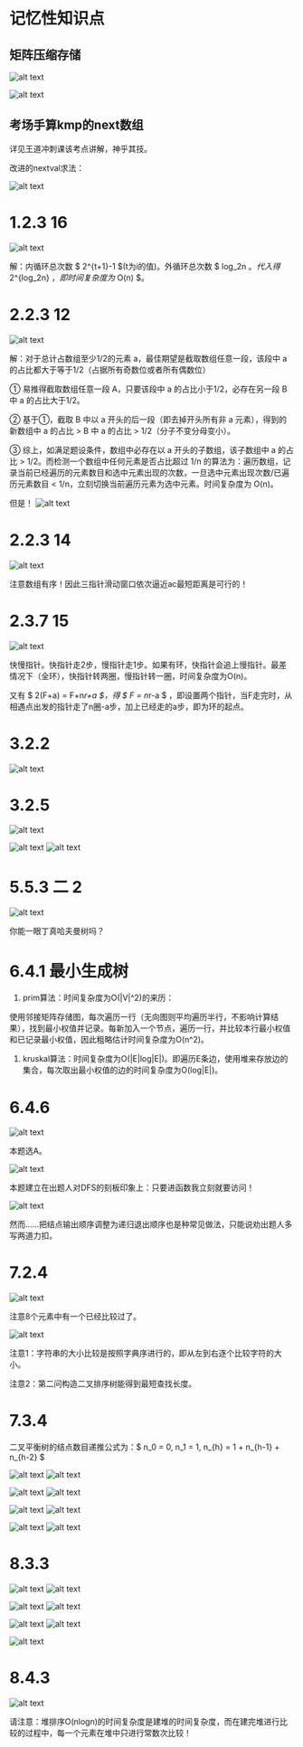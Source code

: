 # 记忆性知识点

## 矩阵压缩存储 

![alt text](images/image-32.png)

![alt text](images/image-33.png)

## 考场手算kmp的next数组

详见王道冲刺课该考点讲解，神乎其技。

改进的nextval求法：

![alt text](images/image-34.png)


# 1.2.3 16
![alt text](images/image.png)

解：内循环总次数 $ 2^{t+1}-1 $(t为i的值)。外循环总次数 $ log_2n $。代入得$ 2^{log_2n} $，即时间复杂度为$ O(n) $。

# 2.2.3 12
![alt text](images/image-2.png)

解：对于总计占数组至少1/2的元素 a，最佳期望是截取数组任意一段，该段中 a 的占比都大于等于1/2（占据所有奇数位或者所有偶数位）

① 易推得截取数组任意一段 A，只要该段中 a 的占比小于1/2，必存在另一段 B 中 a 的占比大于1/2。

② 基于①，截取 B 中以 a 开头的后一段（即去掉开头所有非 a 元素），得到的新数组中 a 的占比 > B 中 a 的占比 > 1/2（分子不变分母变小）。

③ 综上，如满足题设条件，数组中必存在以 a 开头的子数组，该子数组中 a 的占比 > 1/2。而检测一个数组中任何元素是否占比超过 1/n 的算法为：遍历数组，记录当前已经遍历的元素数目和选中元素出现的次数，一旦选中元素出现次数/已遍历元素数目 < 1/n，立刻切换当前遍历元素为选中元素。时间复杂度为 O(n)。

但是！
![alt text](images/image-3.png)

# 2.2.3 14
![alt text](images/image-4.png)

注意数组有序！因此三指针滑动窗口依次逼近ac最短距离是可行的！

# 2.3.7 15
![alt text](images/image-5.png)

快慢指针。快指针走2步，慢指针走1步。如果有环，快指针会追上慢指针。最差情况下（全环），快指针转两圈，慢指针转一圈，时间复杂度为O(n)。

又有 $ 2(F+a) = F+n*r+a $，得 $ F = n*r-a $ ，即设置两个指针，当F走完时，从相遇点出发的指针走了n圈-a步，加上已经走的a步，即为环的起点。

# 3.2.2

![alt text](images/image-31.png)

# 3.2.5
![alt text](images/image-27.png)

![alt text](images/image-28.png)
![alt text](images/image-29.png)

# 5.5.3 二 2
![alt text](images/image-6.png)

你能一眼丁真哈夫曼树吗？

# 6.4.1 最小生成树

1. prim算法：时间复杂度为O(|V|^2)的来历：

使用邻接矩阵存储图，每次遍历一行（无向图则平均遍历半行，不影响计算结果），找到最小权值并记录。每新加入一个节点，遍历一行，并比较本行最小权值和已记录最小权值，因此粗略估计时间复杂度为O(n^2)。

1. kruskal算法：时间复杂度为O(|E|log|E|)。即遍历E条边，使用堆来存放边的集合，每次取出最小权值的边的时间复杂度为O(log|E|)。

# 6.4.6 
![alt text](images/image-7.png)

本题选A。

![alt text](images/image-8.png)

本题建立在出题人对DFS的刻板印象上：只要进函数我立刻就要访问！

![alt text](images/image-9.png)

然而……把结点输出顺序调整为递归退出顺序也是种常见做法，只能说劝出题人多写两道力扣。

# 7.2.4 

![alt text](images/image-10.png)

注意8个元素中有一个已经比较过了。

![alt text](images/image-11.png)

注意1：字符串的大小比较是按照字典序进行的，即从左到右逐个比较字符的大小。

注意2：第二问构造二叉排序树能得到最短查找长度。

# 7.3.4

二叉平衡树的结点数目递推公式为：$ n_0 = 0, n_1 = 1, n_{h} = 1 + n_{h-1} + n_{h-2} $

![alt text](images/image-12.png)
![alt text](images/image-13.png)

![alt text](images/image-15.png)
![alt text](images/image-14.png)

![alt text](images/image-16.png)
![alt text](images/image-17.png)

![alt text](images/image-18.png)
![alt text](images/image-19.png)

# 8.3.3

![alt text](images/image-20.png)
![alt text](images/image-21.png)

![alt text](images/image-22.png)
![alt text](images/image-23.png)

![alt text](images/image-24.png)
![alt text](images/image-25.png)

![alt text](images/image-26.png)

# 8.4.3

![alt text](images/image-30.png)

请注意：堆排序O(nlogn)的时间复杂度是建堆的时间复杂度，而在建完堆进行比较的过程中，每一个元素在堆中只进行常数次比较！